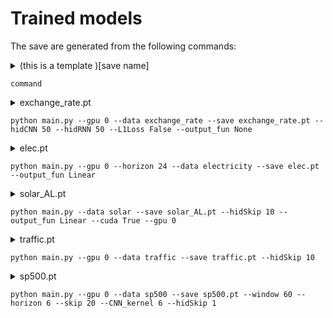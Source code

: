 # Trained models

The save are generated from the following commands:

<details> 
<summary> 
(this is a template )[save name]

```command``` 
</summary>
<p>
  
```
console output
```
</details> 

<details> 
<summary> 
exchange_rate.pt
  
```python main.py --gpu 0 --data exchange_rate --save exchange_rate.pt --hidCNN 50 --hidRNN 50 --L1Loss False --output_fun None``` 
</summary>
<p>
  
```
tensor(0.4558)
* number of parameters: 19998
/usr/local/lib/python3.6/dist-packages/torch/nn/_reduction.py:44: UserWarning: size_average and reduce args will be deprecated, please use reduction='sum' instead.
  warnings.warn(warning.format(ret))
begin training
| end of epoch   1 | time:  0.51s | train_loss 0.1227 | valid rse 0.1829 | valid rae 0.1809 | valid corr  0.7909
| end of epoch   2 | time:  0.46s | train_loss 0.0363 | valid rse 0.0785 | valid rae 0.0658 | valid corr  0.9134
| end of epoch   3 | time:  0.44s | train_loss 0.0216 | valid rse 0.0706 | valid rae 0.0606 | valid corr  0.9488
| end of epoch   4 | time:  0.44s | train_loss 0.0185 | valid rse 0.0851 | valid rae 0.0690 | valid corr  0.9490
| end of epoch   5 | time:  0.45s | train_loss 0.0170 | valid rse 0.0810 | valid rae 0.0638 | valid corr  0.9511
test rse 0.0764 | test rae 0.0618 | test corr 0.9457
| end of epoch   6 | time:  0.47s | train_loss 0.0162 | valid rse 0.0676 | valid rae 0.0589 | valid corr  0.9520
| end of epoch   7 | time:  0.46s | train_loss 0.0143 | valid rse 0.0683 | valid rae 0.0544 | valid corr  0.9527
| end of epoch   8 | time:  0.45s | train_loss 0.0134 | valid rse 0.0630 | valid rae 0.0514 | valid corr  0.9533
| end of epoch   9 | time:  0.44s | train_loss 0.0131 | valid rse 0.0632 | valid rae 0.0508 | valid corr  0.9537
| end of epoch  10 | time:  0.46s | train_loss 0.0125 | valid rse 0.0623 | valid rae 0.0498 | valid corr  0.9541
test rse 0.0401 | test rae 0.0332 | test corr 0.9492
| end of epoch  11 | time:  0.44s | train_loss 0.0123 | valid rse 0.0616 | valid rae 0.0488 | valid corr  0.9546
| end of epoch  12 | time:  0.45s | train_loss 0.0123 | valid rse 0.0646 | valid rae 0.0511 | valid corr  0.9551
| end of epoch  13 | time:  0.45s | train_loss 0.0124 | valid rse 0.0648 | valid rae 0.0513 | valid corr  0.9556
| end of epoch  14 | time:  0.44s | train_loss 0.0119 | valid rse 0.0665 | valid rae 0.0525 | valid corr  0.9561
| end of epoch  15 | time:  0.46s | train_loss 0.0121 | valid rse 0.0620 | valid rae 0.0488 | valid corr  0.9565
test rse 0.0424 | test rae 0.0355 | test corr 0.9503
| end of epoch  16 | time:  0.44s | train_loss 0.0117 | valid rse 0.0593 | valid rae 0.0474 | valid corr  0.9565
| end of epoch  17 | time:  0.48s | train_loss 0.0117 | valid rse 0.0642 | valid rae 0.0571 | valid corr  0.9574
| end of epoch  18 | time:  0.45s | train_loss 0.0135 | valid rse 0.0606 | valid rae 0.0480 | valid corr  0.9574
| end of epoch  19 | time:  0.45s | train_loss 0.0124 | valid rse 0.0610 | valid rae 0.0481 | valid corr  0.9573
| end of epoch  20 | time:  0.50s | train_loss 0.0113 | valid rse 0.0593 | valid rae 0.0468 | valid corr  0.9578
test rse 0.0390 | test rae 0.0325 | test corr 0.9511
| end of epoch  21 | time:  0.46s | train_loss 0.0112 | valid rse 0.0595 | valid rae 0.0469 | valid corr  0.9587
| end of epoch  22 | time:  0.44s | train_loss 0.0117 | valid rse 0.0584 | valid rae 0.0470 | valid corr  0.9587
| end of epoch  23 | time:  0.51s | train_loss 0.0115 | valid rse 0.0595 | valid rae 0.0480 | valid corr  0.9591
| end of epoch  24 | time:  0.44s | train_loss 0.0115 | valid rse 0.0588 | valid rae 0.0470 | valid corr  0.9593
| end of epoch  25 | time:  0.44s | train_loss 0.0114 | valid rse 0.0575 | valid rae 0.0460 | valid corr  0.9598
test rse 0.0385 | test rae 0.0322 | test corr 0.9524
| end of epoch  26 | time:  0.45s | train_loss 0.0113 | valid rse 0.0611 | valid rae 0.0540 | valid corr  0.9598
| end of epoch  27 | time:  0.44s | train_loss 0.0115 | valid rse 0.0578 | valid rae 0.0471 | valid corr  0.9595
| end of epoch  28 | time:  0.47s | train_loss 0.0112 | valid rse 0.0607 | valid rae 0.0481 | valid corr  0.9603
| end of epoch  29 | time:  0.48s | train_loss 0.0112 | valid rse 0.0578 | valid rae 0.0456 | valid corr  0.9608
| end of epoch  30 | time:  0.46s | train_loss 0.0108 | valid rse 0.0566 | valid rae 0.0468 | valid corr  0.9601
test rse 0.0387 | test rae 0.0332 | test corr 0.9509
| end of epoch  31 | time:  0.45s | train_loss 0.0108 | valid rse 0.0571 | valid rae 0.0471 | valid corr  0.9604
| end of epoch  32 | time:  0.45s | train_loss 0.0108 | valid rse 0.0573 | valid rae 0.0452 | valid corr  0.9610
| end of epoch  33 | time:  0.44s | train_loss 0.0107 | valid rse 0.0587 | valid rae 0.0462 | valid corr  0.9613
| end of epoch  34 | time:  0.44s | train_loss 0.0112 | valid rse 0.0567 | valid rae 0.0455 | valid corr  0.9610
| end of epoch  35 | time:  0.44s | train_loss 0.0108 | valid rse 0.0581 | valid rae 0.0458 | valid corr  0.9612
test rse 0.0392 | test rae 0.0327 | test corr 0.9530
| end of epoch  36 | time:  0.44s | train_loss 0.0109 | valid rse 0.0577 | valid rae 0.0457 | valid corr  0.9614
| end of epoch  37 | time:  0.44s | train_loss 0.0108 | valid rse 0.0580 | valid rae 0.0467 | valid corr  0.9609
| end of epoch  38 | time:  0.44s | train_loss 0.0107 | valid rse 0.0568 | valid rae 0.0454 | valid corr  0.9620
| end of epoch  39 | time:  0.45s | train_loss 0.0106 | valid rse 0.0558 | valid rae 0.0455 | valid corr  0.9625
| end of epoch  40 | time:  0.44s | train_loss 0.0109 | valid rse 0.0545 | valid rae 0.0446 | valid corr  0.9626
test rse 0.0382 | test rae 0.0317 | test corr 0.9532
| end of epoch  41 | time:  0.47s | train_loss 0.0107 | valid rse 0.0584 | valid rae 0.0462 | valid corr  0.9626
| end of epoch  42 | time:  0.47s | train_loss 0.0109 | valid rse 0.0558 | valid rae 0.0440 | valid corr  0.9625
| end of epoch  43 | time:  0.44s | train_loss 0.0106 | valid rse 0.0591 | valid rae 0.0467 | valid corr  0.9626
| end of epoch  44 | time:  0.44s | train_loss 0.0106 | valid rse 0.0547 | valid rae 0.0453 | valid corr  0.9627
| end of epoch  45 | time:  0.45s | train_loss 0.0106 | valid rse 0.0561 | valid rae 0.0476 | valid corr  0.9630
test rse 0.0408 | test rae 0.0345 | test corr 0.9531
| end of epoch  46 | time:  0.49s | train_loss 0.0108 | valid rse 0.0636 | valid rae 0.0511 | valid corr  0.9629
| end of epoch  47 | time:  0.44s | train_loss 0.0113 | valid rse 0.0553 | valid rae 0.0443 | valid corr  0.9629
| end of epoch  48 | time:  0.45s | train_loss 0.0105 | valid rse 0.0582 | valid rae 0.0457 | valid corr  0.9631
| end of epoch  49 | time:  0.44s | train_loss 0.0105 | valid rse 0.0551 | valid rae 0.0438 | valid corr  0.9632
| end of epoch  50 | time:  0.45s | train_loss 0.0103 | valid rse 0.0544 | valid rae 0.0439 | valid corr  0.9634
test rse 0.0364 | test rae 0.0300 | test corr 0.9535
| end of epoch  51 | time:  0.44s | train_loss 0.0112 | valid rse 0.0548 | valid rae 0.0438 | valid corr  0.9634
| end of epoch  52 | time:  0.51s | train_loss 0.0107 | valid rse 0.0539 | valid rae 0.0435 | valid corr  0.9635
| end of epoch  53 | time:  0.45s | train_loss 0.0104 | valid rse 0.0559 | valid rae 0.0442 | valid corr  0.9636
| end of epoch  54 | time:  0.48s | train_loss 0.0103 | valid rse 0.0535 | valid rae 0.0436 | valid corr  0.9634
| end of epoch  55 | time:  0.46s | train_loss 0.0105 | valid rse 0.0544 | valid rae 0.0447 | valid corr  0.9635
test rse 0.0368 | test rae 0.0307 | test corr 0.9534
| end of epoch  56 | time:  0.48s | train_loss 0.0104 | valid rse 0.0555 | valid rae 0.0480 | valid corr  0.9635
| end of epoch  57 | time:  0.46s | train_loss 0.0104 | valid rse 0.0563 | valid rae 0.0445 | valid corr  0.9638
| end of epoch  58 | time:  0.47s | train_loss 0.0104 | valid rse 0.0556 | valid rae 0.0445 | valid corr  0.9636
| end of epoch  59 | time:  0.54s | train_loss 0.0105 | valid rse 0.0569 | valid rae 0.0448 | valid corr  0.9638
| end of epoch  60 | time:  0.51s | train_loss 0.0106 | valid rse 0.0536 | valid rae 0.0447 | valid corr  0.9638
test rse 0.0373 | test rae 0.0313 | test corr 0.9534
| end of epoch  61 | time:  0.44s | train_loss 0.0107 | valid rse 0.0564 | valid rae 0.0499 | valid corr  0.9640
| end of epoch  62 | time:  0.45s | train_loss 0.0108 | valid rse 0.0539 | valid rae 0.0438 | valid corr  0.9639
| end of epoch  63 | time:  0.44s | train_loss 0.0104 | valid rse 0.0560 | valid rae 0.0444 | valid corr  0.9639
| end of epoch  64 | time:  0.44s | train_loss 0.0103 | valid rse 0.0538 | valid rae 0.0454 | valid corr  0.9641
| end of epoch  65 | time:  0.45s | train_loss 0.0102 | valid rse 0.0565 | valid rae 0.0460 | valid corr  0.9635
test rse 0.0386 | test rae 0.0318 | test corr 0.9536
| end of epoch  66 | time:  0.49s | train_loss 0.0108 | valid rse 0.0533 | valid rae 0.0430 | valid corr  0.9642
| end of epoch  67 | time:  0.53s | train_loss 0.0102 | valid rse 0.0534 | valid rae 0.0428 | valid corr  0.9641
| end of epoch  68 | time:  0.54s | train_loss 0.0102 | valid rse 0.0534 | valid rae 0.0454 | valid corr  0.9643
| end of epoch  69 | time:  0.49s | train_loss 0.0102 | valid rse 0.0538 | valid rae 0.0435 | valid corr  0.9644
| end of epoch  70 | time:  0.44s | train_loss 0.0104 | valid rse 0.0561 | valid rae 0.0497 | valid corr  0.9639
test rse 0.0394 | test rae 0.0347 | test corr 0.9534
| end of epoch  71 | time:  0.44s | train_loss 0.0103 | valid rse 0.0546 | valid rae 0.0432 | valid corr  0.9645
| end of epoch  72 | time:  0.47s | train_loss 0.0104 | valid rse 0.0550 | valid rae 0.0478 | valid corr  0.9638
| end of epoch  73 | time:  0.46s | train_loss 0.0117 | valid rse 0.0527 | valid rae 0.0430 | valid corr  0.9638
| end of epoch  74 | time:  0.49s | train_loss 0.0104 | valid rse 0.0548 | valid rae 0.0438 | valid corr  0.9644
| end of epoch  75 | time:  0.56s | train_loss 0.0102 | valid rse 0.0611 | valid rae 0.0493 | valid corr  0.9646
test rse 0.0453 | test rae 0.0393 | test corr 0.9537
| end of epoch  76 | time:  0.54s | train_loss 0.0104 | valid rse 0.0549 | valid rae 0.0438 | valid corr  0.9644
| end of epoch  77 | time:  0.50s | train_loss 0.0102 | valid rse 0.0559 | valid rae 0.0444 | valid corr  0.9642
| end of epoch  78 | time:  0.46s | train_loss 0.0103 | valid rse 0.0580 | valid rae 0.0467 | valid corr  0.9647
| end of epoch  79 | time:  0.45s | train_loss 0.0104 | valid rse 0.0531 | valid rae 0.0426 | valid corr  0.9638
| end of epoch  80 | time:  0.46s | train_loss 0.0103 | valid rse 0.0529 | valid rae 0.0444 | valid corr  0.9645
test rse 0.0362 | test rae 0.0302 | test corr 0.9535
| end of epoch  81 | time:  0.45s | train_loss 0.0103 | valid rse 0.0564 | valid rae 0.0448 | valid corr  0.9645
| end of epoch  82 | time:  0.45s | train_loss 0.0103 | valid rse 0.0531 | valid rae 0.0433 | valid corr  0.9646
| end of epoch  83 | time:  0.46s | train_loss 0.0100 | valid rse 0.0527 | valid rae 0.0436 | valid corr  0.9646
| end of epoch  84 | time:  0.45s | train_loss 0.0100 | valid rse 0.0538 | valid rae 0.0429 | valid corr  0.9643
| end of epoch  85 | time:  0.46s | train_loss 0.0104 | valid rse 0.0536 | valid rae 0.0427 | valid corr  0.9646
test rse 0.0376 | test rae 0.0308 | test corr 0.9534
| end of epoch  86 | time:  0.46s | train_loss 0.0101 | valid rse 0.0526 | valid rae 0.0425 | valid corr  0.9647
| end of epoch  87 | time:  0.45s | train_loss 0.0104 | valid rse 0.0525 | valid rae 0.0425 | valid corr  0.9640
| end of epoch  88 | time:  0.46s | train_loss 0.0102 | valid rse 0.0544 | valid rae 0.0433 | valid corr  0.9647
| end of epoch  89 | time:  0.45s | train_loss 0.0099 | valid rse 0.0526 | valid rae 0.0429 | valid corr  0.9648
| end of epoch  90 | time:  0.45s | train_loss 0.0103 | valid rse 0.0527 | valid rae 0.0444 | valid corr  0.9650
test rse 0.0365 | test rae 0.0306 | test corr 0.9529
| end of epoch  91 | time:  0.46s | train_loss 0.0100 | valid rse 0.0543 | valid rae 0.0433 | valid corr  0.9648
| end of epoch  92 | time:  0.45s | train_loss 0.0104 | valid rse 0.0520 | valid rae 0.0423 | valid corr  0.9649
| end of epoch  93 | time:  0.48s | train_loss 0.0101 | valid rse 0.0538 | valid rae 0.0430 | valid corr  0.9649
| end of epoch  94 | time:  0.56s | train_loss 0.0102 | valid rse 0.0537 | valid rae 0.0433 | valid corr  0.9646
| end of epoch  95 | time:  0.55s | train_loss 0.0103 | valid rse 0.0527 | valid rae 0.0429 | valid corr  0.9648
test rse 0.0361 | test rae 0.0298 | test corr 0.9536
| end of epoch  96 | time:  0.45s | train_loss 0.0102 | valid rse 0.0546 | valid rae 0.0476 | valid corr  0.9648
| end of epoch  97 | time:  0.44s | train_loss 0.0113 | valid rse 0.0535 | valid rae 0.0456 | valid corr  0.9648
| end of epoch  98 | time:  0.45s | train_loss 0.0100 | valid rse 0.0547 | valid rae 0.0439 | valid corr  0.9650
| end of epoch  99 | time:  0.44s | train_loss 0.0100 | valid rse 0.0538 | valid rae 0.0467 | valid corr  0.9648
| end of epoch 100 | time:  0.45s | train_loss 0.0099 | valid rse 0.0531 | valid rae 0.0430 | valid corr  0.9649
test rse 0.0366 | test rae 0.0300 | test corr 0.9536
test rse 0.0357 | test rae 0.0296 | test corr 0.9538
```
</p>
</details>

<details> 
<summary> 
elec.pt

```python main.py --gpu 0 --horizon 24 --data electricity --save elec.pt --output_fun Linear``` 
</summary>
<p>
  
```
tcmalloc: large alloc 3363168256 bytes == 0x12dce000 @  0x7fdb7e07cb6b 0x7fdb7e09c379 0x7fdb3278992e 0x7fdb3278b946 0x7fdb6a67c9e5 0x7fdb6a901af3 0x7fdb6a8f2f97 0x7fdb6a8f2c7d 0x7fdb6a8f2f97 0x7fdb6a9fda1a 0x7fdb6a6750c5 0x7fdb6aa942f3 0x7fdb6a8f3319 0x7fdb6a8ee5ff 0x7fdb6a8f3319 0x7fdb6a9e8fb5 0x7fdb7a06074b 0x50a4a5 0x50beb4 0x5095c8 0x50a2fd 0x50beb4 0x5095c8 0x50a2fd 0x50beb4 0x507be4 0x508f37 0x594a01 0x549e8f 0x5515c1 0x5a9dac
tensor(16619.3613)
* number of parameters: 325871
/usr/local/lib/python3.6/dist-packages/torch/nn/_reduction.py:44: UserWarning: size_average and reduce args will be deprecated, please use reduction='sum' instead.
  warnings.warn(warning.format(ret))
begin training
main.py:45: RuntimeWarning: invalid value encountered in true_divide
  correlation = ((predict - mean_p) * (Ytest - mean_g)).mean(axis = 0)/(sigma_p * sigma_g);
| end of epoch   1 | time:  4.37s | train_loss 1101.4482 | valid rse 0.1222 | valid rae 0.1018 | valid corr  0.6720
| end of epoch   2 | time:  4.21s | train_loss 418.2790 | valid rse 0.1189 | valid rae 0.0849 | valid corr  0.8111
| end of epoch   3 | time:  4.28s | train_loss 314.5622 | valid rse 0.0902 | valid rae 0.0663 | valid corr  0.8371
| end of epoch   4 | time:  4.23s | train_loss 264.5292 | valid rse 0.0872 | valid rae 0.0624 | valid corr  0.8492
| end of epoch   5 | time:  4.18s | train_loss 240.0109 | valid rse 0.0781 | valid rae 0.0575 | valid corr  0.8597
test rse 0.1207 | test rae 0.0689 | test corr 0.8697
| end of epoch   6 | time:  4.23s | train_loss 229.4223 | valid rse 0.0734 | valid rae 0.0550 | valid corr  0.8648
| end of epoch   7 | time:  4.26s | train_loss 217.8766 | valid rse 0.0801 | valid rae 0.0557 | valid corr  0.8704
| end of epoch   8 | time:  4.22s | train_loss 211.8440 | valid rse 0.0721 | valid rae 0.0520 | valid corr  0.8758
| end of epoch   9 | time:  4.23s | train_loss 204.4028 | valid rse 0.0714 | valid rae 0.0531 | valid corr  0.8740
| end of epoch  10 | time:  4.28s | train_loss 200.3260 | valid rse 0.0712 | valid rae 0.0510 | valid corr  0.8866
test rse 0.1054 | test rae 0.0610 | test corr 0.8940
| end of epoch  11 | time:  4.19s | train_loss 201.4333 | valid rse 0.0709 | valid rae 0.0507 | valid corr  0.8796
| end of epoch  12 | time:  4.26s | train_loss 198.6667 | valid rse 0.0682 | valid rae 0.0507 | valid corr  0.8714
| end of epoch  13 | time:  4.27s | train_loss 194.5647 | valid rse 0.0685 | valid rae 0.0485 | valid corr  0.8870
| end of epoch  14 | time:  4.26s | train_loss 191.4807 | valid rse 0.0713 | valid rae 0.0502 | valid corr  0.8913
| end of epoch  15 | time:  4.31s | train_loss 189.5628 | valid rse 0.0680 | valid rae 0.0477 | valid corr  0.8899
test rse 0.1017 | test rae 0.0574 | test corr 0.8989
| end of epoch  16 | time:  4.29s | train_loss 187.0239 | valid rse 0.0664 | valid rae 0.0473 | valid corr  0.8899
| end of epoch  17 | time:  4.26s | train_loss 187.4547 | valid rse 0.0666 | valid rae 0.0471 | valid corr  0.8926
| end of epoch  18 | time:  4.25s | train_loss 184.4588 | valid rse 0.0655 | valid rae 0.0465 | valid corr  0.8923
| end of epoch  19 | time:  4.21s | train_loss 185.2956 | valid rse 0.0651 | valid rae 0.0463 | valid corr  0.8916
| end of epoch  20 | time:  4.23s | train_loss 182.9515 | valid rse 0.0668 | valid rae 0.0478 | valid corr  0.8939
test rse 0.1009 | test rae 0.0577 | test corr 0.9023
| end of epoch  21 | time:  4.16s | train_loss 182.1376 | valid rse 0.0650 | valid rae 0.0460 | valid corr  0.8934
| end of epoch  22 | time:  4.21s | train_loss 181.0200 | valid rse 0.0674 | valid rae 0.0464 | valid corr  0.8956
| end of epoch  23 | time:  4.18s | train_loss 181.4476 | valid rse 0.0647 | valid rae 0.0467 | valid corr  0.8946
| end of epoch  24 | time:  4.19s | train_loss 180.3809 | valid rse 0.0667 | valid rae 0.0461 | valid corr  0.8950
| end of epoch  25 | time:  4.21s | train_loss 182.1215 | valid rse 0.0671 | valid rae 0.0462 | valid corr  0.8938
test rse 0.1049 | test rae 0.0571 | test corr 0.9024
| end of epoch  26 | time:  4.15s | train_loss 182.2695 | valid rse 0.0659 | valid rae 0.0467 | valid corr  0.8914
| end of epoch  27 | time:  4.17s | train_loss 182.7902 | valid rse 0.0648 | valid rae 0.0450 | valid corr  0.8931
| end of epoch  28 | time:  4.25s | train_loss 180.8101 | valid rse 0.0647 | valid rae 0.0448 | valid corr  0.8945
| end of epoch  29 | time:  4.19s | train_loss 181.5435 | valid rse 0.0650 | valid rae 0.0452 | valid corr  0.8941
| end of epoch  30 | time:  4.13s | train_loss 179.6669 | valid rse 0.0648 | valid rae 0.0451 | valid corr  0.8927
test rse 0.1014 | test rae 0.0560 | test corr 0.8999
| end of epoch  31 | time:  4.23s | train_loss 179.8732 | valid rse 0.0658 | valid rae 0.0453 | valid corr  0.8950
| end of epoch  32 | time:  4.21s | train_loss 179.6422 | valid rse 0.0648 | valid rae 0.0448 | valid corr  0.8946
| end of epoch  33 | time:  4.13s | train_loss 178.6589 | valid rse 0.0648 | valid rae 0.0445 | valid corr  0.8952
| end of epoch  34 | time:  4.28s | train_loss 178.2668 | valid rse 0.0667 | valid rae 0.0457 | valid corr  0.8942
| end of epoch  35 | time:  4.13s | train_loss 180.1492 | valid rse 0.0648 | valid rae 0.0450 | valid corr  0.8948
test rse 0.0992 | test rae 0.0553 | test corr 0.9024
| end of epoch  36 | time:  4.22s | train_loss 179.7984 | valid rse 0.0643 | valid rae 0.0444 | valid corr  0.8940
| end of epoch  37 | time:  4.23s | train_loss 177.8986 | valid rse 0.0660 | valid rae 0.0459 | valid corr  0.8943
| end of epoch  38 | time:  4.22s | train_loss 177.7318 | valid rse 0.0652 | valid rae 0.0450 | valid corr  0.8947
| end of epoch  39 | time:  4.15s | train_loss 178.9835 | valid rse 0.0644 | valid rae 0.0453 | valid corr  0.8947
| end of epoch  40 | time:  4.12s | train_loss 178.5640 | valid rse 0.0650 | valid rae 0.0462 | valid corr  0.8914
test rse 0.0992 | test rae 0.0577 | test corr 0.8974
| end of epoch  41 | time:  4.26s | train_loss 177.4263 | valid rse 0.0658 | valid rae 0.0470 | valid corr  0.8914
| end of epoch  42 | time:  4.22s | train_loss 177.3309 | valid rse 0.0649 | valid rae 0.0462 | valid corr  0.8969
| end of epoch  43 | time:  4.16s | train_loss 177.5521 | valid rse 0.0650 | valid rae 0.0457 | valid corr  0.8956
| end of epoch  44 | time:  4.14s | train_loss 177.1846 | valid rse 0.0643 | valid rae 0.0444 | valid corr  0.8959
| end of epoch  45 | time:  4.23s | train_loss 177.4881 | valid rse 0.0644 | valid rae 0.0448 | valid corr  0.8961
test rse 0.1025 | test rae 0.0554 | test corr 0.9036
| end of epoch  46 | time:  4.18s | train_loss 177.1668 | valid rse 0.0651 | valid rae 0.0449 | valid corr  0.8959
| end of epoch  47 | time:  4.11s | train_loss 176.3696 | valid rse 0.0663 | valid rae 0.0457 | valid corr  0.8954
| end of epoch  48 | time:  4.22s | train_loss 176.7119 | valid rse 0.0672 | valid rae 0.0464 | valid corr  0.8954
| end of epoch  49 | time:  4.20s | train_loss 178.3391 | valid rse 0.0671 | valid rae 0.0489 | valid corr  0.8939
| end of epoch  50 | time:  4.22s | train_loss 176.9720 | valid rse 0.0654 | valid rae 0.0458 | valid corr  0.8960
test rse 0.0992 | test rae 0.0556 | test corr 0.9042
| end of epoch  51 | time:  4.20s | train_loss 176.4478 | valid rse 0.0649 | valid rae 0.0448 | valid corr  0.8965
| end of epoch  52 | time:  4.24s | train_loss 177.0063 | valid rse 0.0642 | valid rae 0.0452 | valid corr  0.8950
| end of epoch  53 | time:  4.21s | train_loss 176.9040 | valid rse 0.0634 | valid rae 0.0444 | valid corr  0.8966
| end of epoch  54 | time:  4.12s | train_loss 174.5991 | valid rse 0.0657 | valid rae 0.0452 | valid corr  0.8983
| end of epoch  55 | time:  4.22s | train_loss 175.7961 | valid rse 0.0647 | valid rae 0.0450 | valid corr  0.8966
test rse 0.0990 | test rae 0.0552 | test corr 0.9043
| end of epoch  56 | time:  4.18s | train_loss 174.9223 | valid rse 0.0631 | valid rae 0.0438 | valid corr  0.8973
| end of epoch  57 | time:  4.21s | train_loss 175.7264 | valid rse 0.0637 | valid rae 0.0445 | valid corr  0.8977
| end of epoch  58 | time:  4.15s | train_loss 175.2912 | valid rse 0.0643 | valid rae 0.0444 | valid corr  0.8981
| end of epoch  59 | time:  4.19s | train_loss 175.0858 | valid rse 0.0651 | valid rae 0.0446 | valid corr  0.8970
| end of epoch  60 | time:  4.11s | train_loss 174.4565 | valid rse 0.0653 | valid rae 0.0450 | valid corr  0.8958
test rse 0.1079 | test rae 0.0567 | test corr 0.9017
| end of epoch  61 | time:  4.24s | train_loss 177.5405 | valid rse 0.0655 | valid rae 0.0453 | valid corr  0.8952
| end of epoch  62 | time:  4.13s | train_loss 175.5859 | valid rse 0.0648 | valid rae 0.0451 | valid corr  0.8955
| end of epoch  63 | time:  4.18s | train_loss 176.1795 | valid rse 0.0646 | valid rae 0.0451 | valid corr  0.8966
| end of epoch  64 | time:  4.25s | train_loss 176.3229 | valid rse 0.0651 | valid rae 0.0454 | valid corr  0.8962
| end of epoch  65 | time:  4.24s | train_loss 180.1917 | valid rse 0.0655 | valid rae 0.0447 | valid corr  0.8963
test rse 0.1018 | test rae 0.0552 | test corr 0.9041
| end of epoch  66 | time:  4.17s | train_loss 179.3205 | valid rse 0.0656 | valid rae 0.0451 | valid corr  0.8942
| end of epoch  67 | time:  4.15s | train_loss 178.2019 | valid rse 0.0660 | valid rae 0.0450 | valid corr  0.8929
| end of epoch  68 | time:  4.24s | train_loss 180.0595 | valid rse 0.0664 | valid rae 0.0454 | valid corr  0.8938
| end of epoch  69 | time:  4.18s | train_loss 178.0562 | valid rse 0.0656 | valid rae 0.0450 | valid corr  0.8950
| end of epoch  70 | time:  4.16s | train_loss 178.1484 | valid rse 0.0666 | valid rae 0.0460 | valid corr  0.8934
test rse 0.1008 | test rae 0.0572 | test corr 0.8974
| end of epoch  71 | time:  4.25s | train_loss 181.2769 | valid rse 0.0643 | valid rae 0.0442 | valid corr  0.8962
| end of epoch  72 | time:  4.20s | train_loss 177.4542 | valid rse 0.0653 | valid rae 0.0448 | valid corr  0.8945
| end of epoch  73 | time:  4.21s | train_loss 176.9958 | valid rse 0.0649 | valid rae 0.0446 | valid corr  0.8938
| end of epoch  74 | time:  4.20s | train_loss 177.2610 | valid rse 0.0656 | valid rae 0.0453 | valid corr  0.8958
| end of epoch  75 | time:  4.18s | train_loss 177.3724 | valid rse 0.0661 | valid rae 0.0450 | valid corr  0.8907
test rse 0.1030 | test rae 0.0553 | test corr 0.9011
| end of epoch  76 | time:  4.22s | train_loss 177.3994 | valid rse 0.0650 | valid rae 0.0443 | valid corr  0.8972
| end of epoch  77 | time:  4.18s | train_loss 180.0074 | valid rse 0.0649 | valid rae 0.0446 | valid corr  0.8980
| end of epoch  78 | time:  4.17s | train_loss 177.0120 | valid rse 0.0648 | valid rae 0.0443 | valid corr  0.8978
| end of epoch  79 | time:  4.18s | train_loss 176.1667 | valid rse 0.0645 | valid rae 0.0441 | valid corr  0.8986
| end of epoch  80 | time:  4.21s | train_loss 175.1882 | valid rse 0.0651 | valid rae 0.0445 | valid corr  0.8961
test rse 0.1005 | test rae 0.0556 | test corr 0.8997
| end of epoch  81 | time:  4.23s | train_loss 175.7518 | valid rse 0.0639 | valid rae 0.0437 | valid corr  0.8986
| end of epoch  82 | time:  4.16s | train_loss 176.2375 | valid rse 0.0652 | valid rae 0.0445 | valid corr  0.8944
| end of epoch  83 | time:  4.20s | train_loss 177.4929 | valid rse 0.0657 | valid rae 0.0457 | valid corr  0.8968
| end of epoch  84 | time:  4.15s | train_loss 176.8157 | valid rse 0.0651 | valid rae 0.0446 | valid corr  0.8963
| end of epoch  85 | time:  4.16s | train_loss 176.1301 | valid rse 0.0673 | valid rae 0.0477 | valid corr  0.8897
test rse 0.1029 | test rae 0.0601 | test corr 0.8914
| end of epoch  86 | time:  4.22s | train_loss 178.1202 | valid rse 0.0643 | valid rae 0.0439 | valid corr  0.8968
| end of epoch  87 | time:  4.17s | train_loss 175.3880 | valid rse 0.0646 | valid rae 0.0440 | valid corr  0.8987
| end of epoch  88 | time:  4.20s | train_loss 177.0220 | valid rse 0.0647 | valid rae 0.0440 | valid corr  0.8985
| end of epoch  89 | time:  4.23s | train_loss 175.9814 | valid rse 0.0643 | valid rae 0.0439 | valid corr  0.8996
| end of epoch  90 | time:  4.18s | train_loss 174.3806 | valid rse 0.0644 | valid rae 0.0439 | valid corr  0.8998
test rse 0.1030 | test rae 0.0552 | test corr 0.9046
| end of epoch  91 | time:  4.20s | train_loss 174.2926 | valid rse 0.0650 | valid rae 0.0442 | valid corr  0.9005
| end of epoch  92 | time:  4.17s | train_loss 173.9383 | valid rse 0.0649 | valid rae 0.0445 | valid corr  0.8977
| end of epoch  93 | time:  4.10s | train_loss 175.3273 | valid rse 0.0640 | valid rae 0.0437 | valid corr  0.8993
| end of epoch  94 | time:  4.26s | train_loss 174.5309 | valid rse 0.0645 | valid rae 0.0441 | valid corr  0.8983
| end of epoch  95 | time:  4.13s | train_loss 173.6329 | valid rse 0.0643 | valid rae 0.0439 | valid corr  0.8993
test rse 0.1005 | test rae 0.0550 | test corr 0.9032
| end of epoch  96 | time:  4.24s | train_loss 174.0393 | valid rse 0.0637 | valid rae 0.0440 | valid corr  0.8996
| end of epoch  97 | time:  4.16s | train_loss 173.7447 | valid rse 0.0641 | valid rae 0.0444 | valid corr  0.8998
| end of epoch  98 | time:  4.21s | train_loss 176.5816 | valid rse 0.0644 | valid rae 0.0440 | valid corr  0.9004
| end of epoch  99 | time:  4.20s | train_loss 173.5798 | valid rse 0.0650 | valid rae 0.0445 | valid corr  0.9002
| end of epoch 100 | time:  4.19s | train_loss 172.4303 | valid rse 0.0641 | valid rae 0.0436 | valid corr  0.9012
test rse 0.1011 | test rae 0.0550 | test corr 0.9031
test rse 0.0995 | test rae 0.0542 | test corr 0.9049
```
</p>
</details>

<details> 
<summary> 
solar_AL.pt

```python main.py --data solar --save solar_AL.pt --hidSkip 10 --output_fun Linear --cuda True --gpu 0``` 
</summary>
<p>
  
```
tensor(8.9212)
* number of parameters: 193002
/usr/local/lib/python3.6/dist-packages/torch/nn/_reduction.py:44: UserWarning: size_average and reduce args will be deprecated, please use reduction='sum' instead.
  warnings.warn(warning.format(ret))
begin training
| end of epoch   1 | time: 35.60s | train_loss 2.9826 | valid rse 0.4546 | valid rae 0.3138 | valid corr  0.9191
| end of epoch   2 | time: 36.81s | train_loss 2.1557 | valid rse 0.4609 | valid rae 0.3017 | valid corr  0.9242
| end of epoch   3 | time: 36.54s | train_loss 2.0129 | valid rse 0.4305 | valid rae 0.2794 | valid corr  0.9280
| end of epoch   4 | time: 36.59s | train_loss 1.8842 | valid rse 0.4284 | valid rae 0.2734 | valid corr  0.9290
| end of epoch   5 | time: 36.64s | train_loss 1.8269 | valid rse 0.4338 | valid rae 0.2768 | valid corr  0.9287
test rse 0.4324 | test rae 0.2423 | test corr 0.9104
| end of epoch   6 | time: 36.60s | train_loss 1.7772 | valid rse 0.4360 | valid rae 0.2845 | valid corr  0.9268
| end of epoch   7 | time: 36.60s | train_loss 1.7571 | valid rse 0.4236 | valid rae 0.2603 | valid corr  0.9310
| end of epoch   8 | time: 36.56s | train_loss 1.7277 | valid rse 0.4218 | valid rae 0.2602 | valid corr  0.9316
| end of epoch   9 | time: 36.58s | train_loss 1.7042 | valid rse 0.4351 | valid rae 0.2645 | valid corr  0.9303
| end of epoch  10 | time: 36.57s | train_loss 1.6970 | valid rse 0.4471 | valid rae 0.2774 | valid corr  0.9306
test rse 0.4484 | test rae 0.2544 | test corr 0.9069
| end of epoch  11 | time: 36.68s | train_loss 1.6783 | valid rse 0.4229 | valid rae 0.2607 | valid corr  0.9312
| end of epoch  12 | time: 36.65s | train_loss 1.6587 | valid rse 0.4237 | valid rae 0.2583 | valid corr  0.9314
| end of epoch  13 | time: 36.58s | train_loss 1.6414 | valid rse 0.4257 | valid rae 0.2585 | valid corr  0.9307
| end of epoch  14 | time: 36.60s | train_loss 1.6273 | valid rse 0.4246 | valid rae 0.2643 | valid corr  0.9305
| end of epoch  15 | time: 36.56s | train_loss 1.6195 | valid rse 0.4276 | valid rae 0.2599 | valid corr  0.9307
test rse 0.4370 | test rae 0.2389 | test corr 0.9058
| end of epoch  16 | time: 36.55s | train_loss 1.6199 | valid rse 0.4247 | valid rae 0.2603 | valid corr  0.9309
| end of epoch  17 | time: 36.58s | train_loss 1.6067 | valid rse 0.4272 | valid rae 0.2585 | valid corr  0.9308
| end of epoch  18 | time: 36.53s | train_loss 1.5991 | valid rse 0.4282 | valid rae 0.2600 | valid corr  0.9301
| end of epoch  19 | time: 36.62s | train_loss 1.5965 | valid rse 0.4250 | valid rae 0.2596 | valid corr  0.9301
| end of epoch  20 | time: 36.58s | train_loss 1.5913 | valid rse 0.4431 | valid rae 0.2682 | valid corr  0.9293
test rse 0.4447 | test rae 0.2457 | test corr 0.9026
| end of epoch  21 | time: 36.56s | train_loss 1.5914 | valid rse 0.4248 | valid rae 0.2583 | valid corr  0.9302
| end of epoch  22 | time: 36.56s | train_loss 1.5868 | valid rse 0.4229 | valid rae 0.2619 | valid corr  0.9298
| end of epoch  23 | time: 36.54s | train_loss 1.5776 | valid rse 0.4263 | valid rae 0.2635 | valid corr  0.9288
| end of epoch  24 | time: 36.63s | train_loss 1.5648 | valid rse 0.4276 | valid rae 0.2683 | valid corr  0.9287
| end of epoch  25 | time: 36.53s | train_loss 1.5616 | valid rse 0.4307 | valid rae 0.2593 | valid corr  0.9293
test rse 0.4414 | test rae 0.2460 | test corr 0.9025
| end of epoch  26 | time: 36.62s | train_loss 1.5551 | valid rse 0.4279 | valid rae 0.2685 | valid corr  0.9289
| end of epoch  27 | time: 36.58s | train_loss 1.5504 | valid rse 0.4300 | valid rae 0.2671 | valid corr  0.9279
| end of epoch  28 | time: 36.59s | train_loss 1.5498 | valid rse 0.4290 | valid rae 0.2624 | valid corr  0.9288
| end of epoch  29 | time: 36.57s | train_loss 1.5477 | valid rse 0.4300 | valid rae 0.2681 | valid corr  0.9283
| end of epoch  30 | time: 36.56s | train_loss 1.5449 | valid rse 0.4322 | valid rae 0.2640 | valid corr  0.9274
test rse 0.4455 | test rae 0.2527 | test corr 0.9008
| end of epoch  31 | time: 36.64s | train_loss 1.5350 | valid rse 0.4329 | valid rae 0.2615 | valid corr  0.9273
| end of epoch  32 | time: 36.53s | train_loss 1.5464 | valid rse 0.4483 | valid rae 0.2751 | valid corr  0.9254
| end of epoch  33 | time: 36.55s | train_loss 1.5379 | valid rse 0.4437 | valid rae 0.2696 | valid corr  0.9257
| end of epoch  34 | time: 36.59s | train_loss 1.5274 | valid rse 0.4327 | valid rae 0.2671 | valid corr  0.9266
| end of epoch  35 | time: 36.59s | train_loss 1.5189 | valid rse 0.4463 | valid rae 0.2748 | valid corr  0.9254
test rse 0.4579 | test rae 0.2595 | test corr 0.8966
| end of epoch  36 | time: 36.65s | train_loss 1.5215 | valid rse 0.4369 | valid rae 0.2676 | valid corr  0.9257
| end of epoch  37 | time: 36.55s | train_loss 1.5346 | valid rse 0.4390 | valid rae 0.2653 | valid corr  0.9261
| end of epoch  38 | time: 36.61s | train_loss 1.5201 | valid rse 0.4321 | valid rae 0.2654 | valid corr  0.9266
| end of epoch  39 | time: 36.60s | train_loss 1.5239 | valid rse 0.4372 | valid rae 0.2649 | valid corr  0.9269
| end of epoch  40 | time: 36.57s | train_loss 1.5050 | valid rse 0.4406 | valid rae 0.2688 | valid corr  0.9266
test rse 0.4530 | test rae 0.2546 | test corr 0.8974
| end of epoch  41 | time: 36.60s | train_loss 1.5071 | valid rse 0.4375 | valid rae 0.2663 | valid corr  0.9267
| end of epoch  42 | time: 36.60s | train_loss 1.5000 | valid rse 0.4436 | valid rae 0.2680 | valid corr  0.9269
| end of epoch  43 | time: 36.58s | train_loss 1.4963 | valid rse 0.4395 | valid rae 0.2645 | valid corr  0.9262
| end of epoch  44 | time: 36.66s | train_loss 1.4932 | valid rse 0.4462 | valid rae 0.2732 | valid corr  0.9239
| end of epoch  45 | time: 36.54s | train_loss 1.4964 | valid rse 0.4359 | valid rae 0.2690 | valid corr  0.9249
test rse 0.4607 | test rae 0.2690 | test corr 0.8927
| end of epoch  46 | time: 36.58s | train_loss 1.4941 | valid rse 0.4435 | valid rae 0.2674 | valid corr  0.9262
| end of epoch  47 | time: 36.59s | train_loss 1.4936 | valid rse 0.4469 | valid rae 0.2692 | valid corr  0.9249
| end of epoch  48 | time: 36.58s | train_loss 1.4807 | valid rse 0.4444 | valid rae 0.2700 | valid corr  0.9250
| end of epoch  49 | time: 36.64s | train_loss 1.4786 | valid rse 0.4487 | valid rae 0.2757 | valid corr  0.9239
| end of epoch  50 | time: 36.55s | train_loss 1.4790 | valid rse 0.4474 | valid rae 0.2721 | valid corr  0.9241
test rse 0.4589 | test rae 0.2587 | test corr 0.8938
| end of epoch  51 | time: 36.59s | train_loss 1.4861 | valid rse 0.4487 | valid rae 0.2707 | valid corr  0.9241
| end of epoch  52 | time: 36.55s | train_loss 1.4789 | valid rse 0.4453 | valid rae 0.2739 | valid corr  0.9223
| end of epoch  53 | time: 36.55s | train_loss 1.4763 | valid rse 0.4539 | valid rae 0.2741 | valid corr  0.9249
| end of epoch  54 | time: 36.61s | train_loss 1.4666 | valid rse 0.4493 | valid rae 0.2732 | valid corr  0.9234
| end of epoch  55 | time: 36.58s | train_loss 1.4742 | valid rse 0.4599 | valid rae 0.2801 | valid corr  0.9234
test rse 0.4623 | test rae 0.2582 | test corr 0.8922
| end of epoch  56 | time: 36.61s | train_loss 1.4616 | valid rse 0.4477 | valid rae 0.2691 | valid corr  0.9248
| end of epoch  57 | time: 36.59s | train_loss 1.4606 | valid rse 0.4603 | valid rae 0.2778 | valid corr  0.9247
| end of epoch  58 | time: 36.57s | train_loss 1.4559 | valid rse 0.4487 | valid rae 0.2737 | valid corr  0.9241
| end of epoch  59 | time: 36.57s | train_loss 1.4575 | valid rse 0.4523 | valid rae 0.2744 | valid corr  0.9221
| end of epoch  60 | time: 36.52s | train_loss 1.4550 | valid rse 0.4451 | valid rae 0.2679 | valid corr  0.9245
test rse 0.4610 | test rae 0.2586 | test corr 0.8917
| end of epoch  61 | time: 36.56s | train_loss 1.4482 | valid rse 0.4552 | valid rae 0.2757 | valid corr  0.9233
| end of epoch  62 | time: 36.53s | train_loss 1.4489 | valid rse 0.4494 | valid rae 0.2721 | valid corr  0.9236
| end of epoch  63 | time: 36.54s | train_loss 1.4475 | valid rse 0.4414 | valid rae 0.2679 | valid corr  0.9249
| end of epoch  64 | time: 36.57s | train_loss 1.4458 | valid rse 0.4493 | valid rae 0.2728 | valid corr  0.9242
| end of epoch  65 | time: 36.56s | train_loss 1.4591 | valid rse 0.4556 | valid rae 0.2773 | valid corr  0.9219
test rse 0.4719 | test rae 0.2674 | test corr 0.8866
| end of epoch  66 | time: 36.59s | train_loss 1.4471 | valid rse 0.4453 | valid rae 0.2693 | valid corr  0.9241
| end of epoch  67 | time: 36.51s | train_loss 1.4398 | valid rse 0.4578 | valid rae 0.2761 | valid corr  0.9232
| end of epoch  68 | time: 36.51s | train_loss 1.4555 | valid rse 0.4557 | valid rae 0.2760 | valid corr  0.9228
| end of epoch  69 | time: 36.47s | train_loss 1.4399 | valid rse 0.4545 | valid rae 0.2772 | valid corr  0.9212
| end of epoch  70 | time: 36.57s | train_loss 1.4443 | valid rse 0.4526 | valid rae 0.2731 | valid corr  0.9239
test rse 0.4713 | test rae 0.2652 | test corr 0.8879
| end of epoch  71 | time: 36.61s | train_loss 1.4381 | valid rse 0.4507 | valid rae 0.2749 | valid corr  0.9230
| end of epoch  72 | time: 36.54s | train_loss 1.4290 | valid rse 0.4514 | valid rae 0.2750 | valid corr  0.9230
| end of epoch  73 | time: 36.50s | train_loss 1.4463 | valid rse 0.4619 | valid rae 0.2799 | valid corr  0.9206
| end of epoch  74 | time: 36.53s | train_loss 1.4429 | valid rse 0.4566 | valid rae 0.2779 | valid corr  0.9230
| end of epoch  75 | time: 36.56s | train_loss 1.4234 | valid rse 0.4465 | valid rae 0.2714 | valid corr  0.9236
test rse 0.4730 | test rae 0.2712 | test corr 0.8858
| end of epoch  76 | time: 36.69s | train_loss 1.4417 | valid rse 0.4532 | valid rae 0.2821 | valid corr  0.9216
| end of epoch  77 | time: 36.57s | train_loss 1.4282 | valid rse 0.4571 | valid rae 0.2778 | valid corr  0.9241
| end of epoch  78 | time: 36.58s | train_loss 1.4167 | valid rse 0.4456 | valid rae 0.2699 | valid corr  0.9235
| end of epoch  79 | time: 36.51s | train_loss 1.4308 | valid rse 0.4538 | valid rae 0.2781 | valid corr  0.9228
| end of epoch  80 | time: 36.46s | train_loss 1.4194 | valid rse 0.4603 | valid rae 0.2818 | valid corr  0.9200
test rse 0.4809 | test rae 0.2752 | test corr 0.8831
| end of epoch  81 | time: 36.56s | train_loss 1.4278 | valid rse 0.4583 | valid rae 0.2763 | valid corr  0.9219
| end of epoch  82 | time: 36.54s | train_loss 1.4395 | valid rse 0.4478 | valid rae 0.2756 | valid corr  0.9228
| end of epoch  83 | time: 36.52s | train_loss 1.4189 | valid rse 0.4460 | valid rae 0.2728 | valid corr  0.9238
| end of epoch  84 | time: 36.78s | train_loss 1.4240 | valid rse 0.4561 | valid rae 0.2762 | valid corr  0.9222
| end of epoch  85 | time: 36.76s | train_loss 1.4040 | valid rse 0.4740 | valid rae 0.2883 | valid corr  0.9221
test rse 0.4838 | test rae 0.2787 | test corr 0.8863
| end of epoch  86 | time: 36.66s | train_loss 1.4161 | valid rse 0.4498 | valid rae 0.2717 | valid corr  0.9241
| end of epoch  87 | time: 36.56s | train_loss 1.4064 | valid rse 0.4560 | valid rae 0.2768 | valid corr  0.9244
| end of epoch  88 | time: 36.54s | train_loss 1.4146 | valid rse 0.4547 | valid rae 0.2790 | valid corr  0.9231
| end of epoch  89 | time: 36.70s | train_loss 1.4183 | valid rse 0.4444 | valid rae 0.2717 | valid corr  0.9248
| end of epoch  90 | time: 36.71s | train_loss 1.4189 | valid rse 0.4509 | valid rae 0.2763 | valid corr  0.9243
test rse 0.4708 | test rae 0.2787 | test corr 0.8879
| end of epoch  91 | time: 36.64s | train_loss 1.4007 | valid rse 0.4406 | valid rae 0.2724 | valid corr  0.9248
| end of epoch  92 | time: 36.59s | train_loss 1.4022 | valid rse 0.4459 | valid rae 0.2787 | valid corr  0.9242
| end of epoch  93 | time: 36.60s | train_loss 1.3918 | valid rse 0.4421 | valid rae 0.2721 | valid corr  0.9277
| end of epoch  94 | time: 36.61s | train_loss 1.3945 | valid rse 0.4386 | valid rae 0.2778 | valid corr  0.9306
| end of epoch  95 | time: 36.55s | train_loss 1.3906 | valid rse 0.4286 | valid rae 0.2748 | valid corr  0.9322
test rse 0.4343 | test rae 0.2855 | test corr 0.9035
| end of epoch  96 | time: 36.55s | train_loss 1.3854 | valid rse 0.4252 | valid rae 0.2653 | valid corr  0.9319
| end of epoch  97 | time: 36.50s | train_loss 1.3736 | valid rse 0.4209 | valid rae 0.2677 | valid corr  0.9336
| end of epoch  98 | time: 36.52s | train_loss 1.3703 | valid rse 0.4155 | valid rae 0.2657 | valid corr  0.9373
| end of epoch  99 | time: 36.57s | train_loss 1.3527 | valid rse 0.4162 | valid rae 0.2644 | valid corr  0.9381
| end of epoch 100 | time: 36.55s | train_loss 1.3301 | valid rse 0.4165 | valid rae 0.2667 | valid corr  0.9386
test rse 0.4316 | test rae 0.2853 | test corr 0.9068
test rse 0.4239 | test rae 0.2844 | test corr 0.9094
```
</p>
</details>

<details> 
<summary> 
traffic.pt

```python main.py --gpu 0 --data traffic --save traffic.pt --hidSkip 10``` 
</summary>
<p>
  
```
tensor(0.0571)
* number of parameters: 875227
/usr/local/lib/python3.6/dist-packages/torch/nn/_reduction.py:43: UserWarning: size_average and reduce args will be deprecated, please use reduction='sum' instead.
  warnings.warn(warning.format(ret))
begin training
/usr/local/lib/python3.6/dist-packages/torch/nn/functional.py:1350: UserWarning: nn.functional.sigmoid is deprecated. Use torch.sigmoid instead.
  warnings.warn("nn.functional.sigmoid is deprecated. Use torch.sigmoid instead.")
| end of epoch   1 | time:  9.51s | train_loss 0.0336 | valid rse 0.6509 | valid rae 0.4940 | valid corr  0.7787
| end of epoch   2 | time:  9.42s | train_loss 0.0166 | valid rse 0.5499 | valid rae 0.3920 | valid corr  0.8216
| end of epoch   3 | time:  9.49s | train_loss 0.0146 | valid rse 0.5204 | valid rae 0.3676 | valid corr  0.8423
| end of epoch   4 | time:  9.51s | train_loss 0.0136 | valid rse 0.5305 | valid rae 0.3814 | valid corr  0.8464
| end of epoch   5 | time:  9.49s | train_loss 0.0127 | valid rse 0.4908 | valid rae 0.3377 | valid corr  0.8581
test rse 0.5377 | test rae 0.3852 | test corr 0.8417
| end of epoch   6 | time:  9.58s | train_loss 0.0122 | valid rse 0.4832 | valid rae 0.3328 | valid corr  0.8601
| end of epoch   7 | time:  9.72s | train_loss 0.0116 | valid rse 0.4805 | valid rae 0.3300 | valid corr  0.8635
| end of epoch   8 | time:  9.44s | train_loss 0.0116 | valid rse 0.4824 | valid rae 0.3264 | valid corr  0.8633
| end of epoch   9 | time:  9.53s | train_loss 0.0112 | valid rse 0.5104 | valid rae 0.3577 | valid corr  0.8606
| end of epoch  10 | time:  9.55s | train_loss 0.0111 | valid rse 0.4770 | valid rae 0.3118 | valid corr  0.8676
test rse 0.5219 | test rae 0.3608 | test corr 0.8516
| end of epoch  11 | time:  9.70s | train_loss 0.0108 | valid rse 0.4727 | valid rae 0.3119 | valid corr  0.8680
| end of epoch  12 | time:  9.63s | train_loss 0.0107 | valid rse 0.4782 | valid rae 0.3201 | valid corr  0.8689
| end of epoch  13 | time:  9.62s | train_loss 0.0106 | valid rse 0.4731 | valid rae 0.3125 | valid corr  0.8679
| end of epoch  14 | time:  9.61s | train_loss 0.0105 | valid rse 0.4681 | valid rae 0.3073 | valid corr  0.8704
| end of epoch  15 | time:  9.50s | train_loss 0.0104 | valid rse 0.4710 | valid rae 0.3119 | valid corr  0.8716
test rse 0.5239 | test rae 0.3644 | test corr 0.8506
| end of epoch  16 | time:  9.57s | train_loss 0.0103 | valid rse 0.4749 | valid rae 0.3155 | valid corr  0.8704
| end of epoch  17 | time:  9.58s | train_loss 0.0103 | valid rse 0.4745 | valid rae 0.3181 | valid corr  0.8733
| end of epoch  18 | time:  9.54s | train_loss 0.0102 | valid rse 0.4913 | valid rae 0.3350 | valid corr  0.8695
| end of epoch  19 | time:  9.46s | train_loss 0.0101 | valid rse 0.4903 | valid rae 0.3314 | valid corr  0.8692
| end of epoch  20 | time:  9.60s | train_loss 0.0101 | valid rse 0.4691 | valid rae 0.3117 | valid corr  0.8734
test rse 0.5185 | test rae 0.3597 | test corr 0.8561
| end of epoch  21 | time:  9.48s | train_loss 0.0101 | valid rse 0.4609 | valid rae 0.2998 | valid corr  0.8737
| end of epoch  22 | time:  9.56s | train_loss 0.0099 | valid rse 0.4664 | valid rae 0.3024 | valid corr  0.8747
| end of epoch  23 | time:  9.49s | train_loss 0.0098 | valid rse 0.4654 | valid rae 0.3038 | valid corr  0.8736
| end of epoch  24 | time:  9.71s | train_loss 0.0098 | valid rse 0.4676 | valid rae 0.3044 | valid corr  0.8735
| end of epoch  25 | time:  9.59s | train_loss 0.0097 | valid rse 0.4602 | valid rae 0.2969 | valid corr  0.8763
test rse 0.5114 | test rae 0.3516 | test corr 0.8582
| end of epoch  26 | time:  9.52s | train_loss 0.0097 | valid rse 0.4623 | valid rae 0.2998 | valid corr  0.8747
| end of epoch  27 | time:  9.56s | train_loss 0.0097 | valid rse 0.4607 | valid rae 0.2969 | valid corr  0.8760
| end of epoch  28 | time:  9.73s | train_loss 0.0096 | valid rse 0.4674 | valid rae 0.3059 | valid corr  0.8744
| end of epoch  29 | time:  9.63s | train_loss 0.0096 | valid rse 0.4634 | valid rae 0.3033 | valid corr  0.8734
| end of epoch  30 | time:  9.63s | train_loss 0.0095 | valid rse 0.4658 | valid rae 0.3033 | valid corr  0.8740
test rse 0.5070 | test rae 0.3461 | test corr 0.8627
| end of epoch  31 | time:  9.51s | train_loss 0.0095 | valid rse 0.4607 | valid rae 0.3030 | valid corr  0.8754
| end of epoch  32 | time:  9.54s | train_loss 0.0095 | valid rse 0.4597 | valid rae 0.2975 | valid corr  0.8755
| end of epoch  33 | time:  9.48s | train_loss 0.0094 | valid rse 0.4621 | valid rae 0.2995 | valid corr  0.8768
| end of epoch  34 | time:  9.50s | train_loss 0.0094 | valid rse 0.4706 | valid rae 0.3076 | valid corr  0.8728
| end of epoch  35 | time:  9.51s | train_loss 0.0093 | valid rse 0.4610 | valid rae 0.2962 | valid corr  0.8768
test rse 0.5114 | test rae 0.3492 | test corr 0.8597
| end of epoch  36 | time:  9.78s | train_loss 0.0093 | valid rse 0.4639 | valid rae 0.3022 | valid corr  0.8758
| end of epoch  37 | time:  9.57s | train_loss 0.0093 | valid rse 0.4581 | valid rae 0.2939 | valid corr  0.8776
| end of epoch  38 | time:  9.69s | train_loss 0.0093 | valid rse 0.4649 | valid rae 0.3065 | valid corr  0.8765
| end of epoch  39 | time:  9.52s | train_loss 0.0092 | valid rse 0.4659 | valid rae 0.3067 | valid corr  0.8744
| end of epoch  40 | time:  9.60s | train_loss 0.0092 | valid rse 0.4577 | valid rae 0.2926 | valid corr  0.8763
test rse 0.5176 | test rae 0.3557 | test corr 0.8549
| end of epoch  41 | time:  9.44s | train_loss 0.0092 | valid rse 0.4647 | valid rae 0.3013 | valid corr  0.8746
| end of epoch  42 | time:  9.57s | train_loss 0.0091 | valid rse 0.4600 | valid rae 0.2969 | valid corr  0.8740
| end of epoch  43 | time:  9.42s | train_loss 0.0091 | valid rse 0.4575 | valid rae 0.2933 | valid corr  0.8760
| end of epoch  44 | time:  9.55s | train_loss 0.0091 | valid rse 0.4653 | valid rae 0.3016 | valid corr  0.8757
| end of epoch  45 | time:  9.60s | train_loss 0.0091 | valid rse 0.4604 | valid rae 0.2972 | valid corr  0.8767
test rse 0.5188 | test rae 0.3577 | test corr 0.8559
| end of epoch  46 | time:  9.56s | train_loss 0.0091 | valid rse 0.4615 | valid rae 0.2948 | valid corr  0.8756
| end of epoch  47 | time:  9.50s | train_loss 0.0090 | valid rse 0.4558 | valid rae 0.2929 | valid corr  0.8763
| end of epoch  48 | time:  9.52s | train_loss 0.0090 | valid rse 0.4691 | valid rae 0.3029 | valid corr  0.8741
| end of epoch  49 | time:  9.62s | train_loss 0.0090 | valid rse 0.4590 | valid rae 0.2967 | valid corr  0.8773
| end of epoch  50 | time:  9.60s | train_loss 0.0090 | valid rse 0.4621 | valid rae 0.3006 | valid corr  0.8761
test rse 0.5140 | test rae 0.3513 | test corr 0.8591
| end of epoch  51 | time:  9.50s | train_loss 0.0090 | valid rse 0.4550 | valid rae 0.2908 | valid corr  0.8766
| end of epoch  52 | time:  9.52s | train_loss 0.0090 | valid rse 0.4582 | valid rae 0.2944 | valid corr  0.8769
| end of epoch  53 | time:  9.57s | train_loss 0.0089 | valid rse 0.4578 | valid rae 0.2904 | valid corr  0.8757
| end of epoch  54 | time:  9.70s | train_loss 0.0089 | valid rse 0.4626 | valid rae 0.2971 | valid corr  0.8744
| end of epoch  55 | time:  9.56s | train_loss 0.0088 | valid rse 0.4591 | valid rae 0.2918 | valid corr  0.8764
test rse 0.5083 | test rae 0.3452 | test corr 0.8619
| end of epoch  56 | time:  9.62s | train_loss 0.0088 | valid rse 0.4588 | valid rae 0.2954 | valid corr  0.8773
| end of epoch  57 | time:  9.51s | train_loss 0.0088 | valid rse 0.4558 | valid rae 0.2883 | valid corr  0.8774
| end of epoch  58 | time:  9.55s | train_loss 0.0088 | valid rse 0.4551 | valid rae 0.2937 | valid corr  0.8775
| end of epoch  59 | time:  9.64s | train_loss 0.0088 | valid rse 0.4656 | valid rae 0.3010 | valid corr  0.8746
| end of epoch  60 | time:  9.55s | train_loss 0.0088 | valid rse 0.4599 | valid rae 0.2948 | valid corr  0.8753
test rse 0.5093 | test rae 0.3456 | test corr 0.8606
| end of epoch  61 | time:  9.72s | train_loss 0.0088 | valid rse 0.4553 | valid rae 0.2864 | valid corr  0.8761
| end of epoch  62 | time:  9.53s | train_loss 0.0087 | valid rse 0.4604 | valid rae 0.2940 | valid corr  0.8761
| end of epoch  63 | time:  9.50s | train_loss 0.0087 | valid rse 0.4521 | valid rae 0.2851 | valid corr  0.8777
| end of epoch  64 | time:  9.46s | train_loss 0.0087 | valid rse 0.4601 | valid rae 0.2952 | valid corr  0.8753
| end of epoch  65 | time:  9.53s | train_loss 0.0087 | valid rse 0.4526 | valid rae 0.2866 | valid corr  0.8779
test rse 0.5157 | test rae 0.3526 | test corr 0.8558
| end of epoch  66 | time:  9.55s | train_loss 0.0087 | valid rse 0.4580 | valid rae 0.2925 | valid corr  0.8753
| end of epoch  67 | time:  9.61s | train_loss 0.0086 | valid rse 0.4562 | valid rae 0.2885 | valid corr  0.8759
| end of epoch  68 | time:  9.82s | train_loss 0.0086 | valid rse 0.4542 | valid rae 0.2872 | valid corr  0.8772
| end of epoch  69 | time:  9.54s | train_loss 0.0086 | valid rse 0.4514 | valid rae 0.2847 | valid corr  0.8784
| end of epoch  70 | time:  9.52s | train_loss 0.0086 | valid rse 0.4612 | valid rae 0.2938 | valid corr  0.8755
test rse 0.5090 | test rae 0.3442 | test corr 0.8610
| end of epoch  71 | time:  9.71s | train_loss 0.0086 | valid rse 0.4561 | valid rae 0.2882 | valid corr  0.8762
| end of epoch  72 | time:  9.50s | train_loss 0.0086 | valid rse 0.4580 | valid rae 0.2914 | valid corr  0.8752
| end of epoch  73 | time:  9.54s | train_loss 0.0086 | valid rse 0.4529 | valid rae 0.2841 | valid corr  0.8770
| end of epoch  74 | time:  9.51s | train_loss 0.0085 | valid rse 0.4580 | valid rae 0.2913 | valid corr  0.8765
| end of epoch  75 | time:  9.49s | train_loss 0.0085 | valid rse 0.4551 | valid rae 0.2893 | valid corr  0.8763
test rse 0.5087 | test rae 0.3442 | test corr 0.8604
| end of epoch  76 | time:  9.60s | train_loss 0.0085 | valid rse 0.4556 | valid rae 0.2915 | valid corr  0.8767
| end of epoch  77 | time:  9.56s | train_loss 0.0085 | valid rse 0.4567 | valid rae 0.2904 | valid corr  0.8766
| end of epoch  78 | time:  9.68s | train_loss 0.0085 | valid rse 0.4556 | valid rae 0.2883 | valid corr  0.8761
| end of epoch  79 | time:  9.62s | train_loss 0.0085 | valid rse 0.4582 | valid rae 0.2957 | valid corr  0.8764
| end of epoch  80 | time:  9.63s | train_loss 0.0085 | valid rse 0.4537 | valid rae 0.2870 | valid corr  0.8782
test rse 0.5083 | test rae 0.3423 | test corr 0.8613
| end of epoch  81 | time:  9.46s | train_loss 0.0084 | valid rse 0.4575 | valid rae 0.2890 | valid corr  0.8752
| end of epoch  82 | time:  9.50s | train_loss 0.0085 | valid rse 0.4535 | valid rae 0.2842 | valid corr  0.8769
| end of epoch  83 | time:  9.59s | train_loss 0.0084 | valid rse 0.4583 | valid rae 0.2890 | valid corr  0.8754
| end of epoch  84 | time:  9.57s | train_loss 0.0084 | valid rse 0.4554 | valid rae 0.2860 | valid corr  0.8762
| end of epoch  85 | time:  9.63s | train_loss 0.0084 | valid rse 0.4557 | valid rae 0.2873 | valid corr  0.8769
test rse 0.5122 | test rae 0.3466 | test corr 0.8590
| end of epoch  86 | time:  9.43s | train_loss 0.0084 | valid rse 0.4544 | valid rae 0.2873 | valid corr  0.8769
| end of epoch  87 | time:  9.60s | train_loss 0.0084 | valid rse 0.4574 | valid rae 0.2891 | valid corr  0.8759
| end of epoch  88 | time:  9.57s | train_loss 0.0084 | valid rse 0.4596 | valid rae 0.2911 | valid corr  0.8741
| end of epoch  89 | time:  9.62s | train_loss 0.0084 | valid rse 0.4500 | valid rae 0.2800 | valid corr  0.8784
| end of epoch  90 | time:  9.60s | train_loss 0.0084 | valid rse 0.4570 | valid rae 0.2882 | valid corr  0.8756
test rse 0.5026 | test rae 0.3346 | test corr 0.8643
| end of epoch  91 | time:  9.76s | train_loss 0.0084 | valid rse 0.4551 | valid rae 0.2868 | valid corr  0.8758
| end of epoch  92 | time:  9.62s | train_loss 0.0084 | valid rse 0.4568 | valid rae 0.2890 | valid corr  0.8765
| end of epoch  93 | time:  9.49s | train_loss 0.0083 | valid rse 0.4546 | valid rae 0.2878 | valid corr  0.8769
| end of epoch  94 | time:  9.52s | train_loss 0.0084 | valid rse 0.4542 | valid rae 0.2857 | valid corr  0.8761
| end of epoch  95 | time:  9.55s | train_loss 0.0083 | valid rse 0.4563 | valid rae 0.2875 | valid corr  0.8758
test rse 0.5006 | test rae 0.3330 | test corr 0.8646
| end of epoch  96 | time:  9.64s | train_loss 0.0083 | valid rse 0.4582 | valid rae 0.2924 | valid corr  0.8754
| end of epoch  97 | time:  9.52s | train_loss 0.0083 | valid rse 0.4589 | valid rae 0.2899 | valid corr  0.8757
| end of epoch  98 | time:  9.66s | train_loss 0.0083 | valid rse 0.4536 | valid rae 0.2858 | valid corr  0.8762
| end of epoch  99 | time:  9.54s | train_loss 0.0083 | valid rse 0.4570 | valid rae 0.2885 | valid corr  0.8762
| end of epoch 100 | time:  9.48s | train_loss 0.0083 | valid rse 0.4505 | valid rae 0.2806 | valid corr  0.8781
test rse 0.5118 | test rae 0.3451 | test corr 0.8573
test rse 0.5071 | test rae 0.3404 | test corr 0.8598
```
</p>
</details>


<details> 
<summary> 
sp500.pt

```python main.py --gpu 0 --data sp500 --save sp500.pt --window 60 --horizon 6 --skip 20 --CNN_kernel 6 --hidSkip 1``` 
</summary>
<p>
  
```
tensor(124.3959)
2 20
* number of parameters: 399904
/usr/local/lib/python3.6/dist-packages/torch/nn/_reduction.py:43: UserWarning: size_average and reduce args will be deprecated, please use reduction='sum' instead.
  warnings.warn(warning.format(ret))
begin training
/usr/local/lib/python3.6/dist-packages/torch/nn/functional.py:1350: UserWarning: nn.functional.sigmoid is deprecated. Use torch.sigmoid instead.
  warnings.warn("nn.functional.sigmoid is deprecated. Use torch.sigmoid instead.")
| end of epoch   1 | time:  0.13s | train_loss 14.7669 | valid rse 0.2224 | valid rae 0.2292 | valid corr  0.7993
| end of epoch   2 | time:  0.12s | train_loss 10.9979 | valid rse 0.2366 | valid rae 0.2354 | valid corr  0.7962
| end of epoch   3 | time:  0.15s | train_loss 9.2647 | valid rse 0.1752 | valid rae 0.1958 | valid corr  0.7657
| end of epoch   4 | time:  0.16s | train_loss 7.9519 | valid rse 0.1509 | valid rae 0.1712 | valid corr  0.7268
| end of epoch   5 | time:  0.14s | train_loss 7.0702 | valid rse 0.1506 | valid rae 0.1626 | valid corr  0.7385
test rse 0.3072 | test rae 0.3085 | test corr 0.8084
| end of epoch   6 | time:  0.15s | train_loss 6.2891 | valid rse 0.1479 | valid rae 0.1521 | valid corr  0.7683
| end of epoch   7 | time:  0.14s | train_loss 6.0751 | valid rse 0.1488 | valid rae 0.1477 | valid corr  0.7833
| end of epoch   8 | time:  0.14s | train_loss 6.0787 | valid rse 0.1564 | valid rae 0.1567 | valid corr  0.7760
| end of epoch   9 | time:  0.11s | train_loss 5.5804 | valid rse 0.1726 | valid rae 0.1662 | valid corr  0.7644
| end of epoch  10 | time:  0.11s | train_loss 5.2066 | valid rse 0.1732 | valid rae 0.1656 | valid corr  0.7717
test rse 0.3353 | test rae 0.3171 | test corr 0.7926
| end of epoch  11 | time:  0.11s | train_loss 5.0683 | valid rse 0.1711 | valid rae 0.1656 | valid corr  0.7698
| end of epoch  12 | time:  0.11s | train_loss 4.9801 | valid rse 0.1736 | valid rae 0.1645 | valid corr  0.7717
| end of epoch  13 | time:  0.13s | train_loss 4.8396 | valid rse 0.1646 | valid rae 0.1625 | valid corr  0.7623
| end of epoch  14 | time:  0.11s | train_loss 4.7175 | valid rse 0.1495 | valid rae 0.1513 | valid corr  0.7591
| end of epoch  15 | time:  0.11s | train_loss 4.6493 | valid rse 0.1549 | valid rae 0.1543 | valid corr  0.7519
test rse 0.3173 | test rae 0.3127 | test corr 0.7766
| end of epoch  16 | time:  0.11s | train_loss 4.5070 | valid rse 0.1307 | valid rae 0.1463 | valid corr  0.7526
| end of epoch  17 | time:  0.11s | train_loss 4.3833 | valid rse 0.1470 | valid rae 0.1500 | valid corr  0.7283
| end of epoch  18 | time:  0.10s | train_loss 4.3444 | valid rse 0.1353 | valid rae 0.1376 | valid corr  0.7624
| end of epoch  19 | time:  0.11s | train_loss 4.2395 | valid rse 0.1269 | valid rae 0.1448 | valid corr  0.7656
| end of epoch  20 | time:  0.11s | train_loss 4.1177 | valid rse 0.1298 | valid rae 0.1345 | valid corr  0.7625
test rse 0.2981 | test rae 0.2995 | test corr 0.7933
| end of epoch  21 | time:  0.11s | train_loss 4.0790 | valid rse 0.1235 | valid rae 0.1412 | valid corr  0.7788
| end of epoch  22 | time:  0.11s | train_loss 4.0765 | valid rse 0.1336 | valid rae 0.1532 | valid corr  0.7807
| end of epoch  23 | time:  0.11s | train_loss 3.9592 | valid rse 0.1305 | valid rae 0.1544 | valid corr  0.7867
| end of epoch  24 | time:  0.11s | train_loss 3.9199 | valid rse 0.1325 | valid rae 0.1523 | valid corr  0.7868
| end of epoch  25 | time:  0.11s | train_loss 3.8663 | valid rse 0.1182 | valid rae 0.1383 | valid corr  0.7952
test rse 0.2795 | test rae 0.3031 | test corr 0.8179
| end of epoch  26 | time:  0.11s | train_loss 3.8018 | valid rse 0.1133 | valid rae 0.1303 | valid corr  0.7659
| end of epoch  27 | time:  0.11s | train_loss 3.8342 | valid rse 0.1208 | valid rae 0.1415 | valid corr  0.7918
| end of epoch  28 | time:  0.11s | train_loss 3.9110 | valid rse 0.1251 | valid rae 0.1442 | valid corr  0.7819
| end of epoch  29 | time:  0.11s | train_loss 3.9133 | valid rse 0.1193 | valid rae 0.1432 | valid corr  0.7803
| end of epoch  30 | time:  0.12s | train_loss 3.8179 | valid rse 0.1259 | valid rae 0.1414 | valid corr  0.7664
test rse 0.2933 | test rae 0.3104 | test corr 0.8036
| end of epoch  31 | time:  0.11s | train_loss 3.6832 | valid rse 0.1215 | valid rae 0.1378 | valid corr  0.7888
| end of epoch  32 | time:  0.11s | train_loss 3.6172 | valid rse 0.1236 | valid rae 0.1464 | valid corr  0.7935
| end of epoch  33 | time:  0.11s | train_loss 3.6040 | valid rse 0.1332 | valid rae 0.1602 | valid corr  0.7978
| end of epoch  34 | time:  0.11s | train_loss 3.5720 | valid rse 0.1309 | valid rae 0.1498 | valid corr  0.7946
| end of epoch  35 | time:  0.11s | train_loss 3.6332 | valid rse 0.1157 | valid rae 0.1329 | valid corr  0.7913
test rse 0.2709 | test rae 0.2959 | test corr 0.8205
| end of epoch  36 | time:  0.11s | train_loss 3.6308 | valid rse 0.1256 | valid rae 0.1510 | valid corr  0.8064
| end of epoch  37 | time:  0.11s | train_loss 3.5819 | valid rse 0.1200 | valid rae 0.1443 | valid corr  0.8009
| end of epoch  38 | time:  0.10s | train_loss 3.5450 | valid rse 0.1155 | valid rae 0.1309 | valid corr  0.7887
| end of epoch  39 | time:  0.11s | train_loss 3.4497 | valid rse 0.1286 | valid rae 0.1438 | valid corr  0.7958
| end of epoch  40 | time:  0.11s | train_loss 3.5481 | valid rse 0.1243 | valid rae 0.1423 | valid corr  0.7919
test rse 0.2869 | test rae 0.3092 | test corr 0.8230
| end of epoch  41 | time:  0.11s | train_loss 3.4993 | valid rse 0.1154 | valid rae 0.1349 | valid corr  0.7910
| end of epoch  42 | time:  0.11s | train_loss 3.4429 | valid rse 0.1148 | valid rae 0.1318 | valid corr  0.7927
| end of epoch  43 | time:  0.11s | train_loss 3.4244 | valid rse 0.1198 | valid rae 0.1373 | valid corr  0.7898
| end of epoch  44 | time:  0.11s | train_loss 3.4972 | valid rse 0.1250 | valid rae 0.1451 | valid corr  0.8041
| end of epoch  45 | time:  0.13s | train_loss 3.4081 | valid rse 0.1193 | valid rae 0.1343 | valid corr  0.7967
test rse 0.2743 | test rae 0.2937 | test corr 0.8260
| end of epoch  46 | time:  0.11s | train_loss 3.5217 | valid rse 0.1236 | valid rae 0.1443 | valid corr  0.7995
| end of epoch  47 | time:  0.11s | train_loss 3.4204 | valid rse 0.1163 | valid rae 0.1334 | valid corr  0.7961
| end of epoch  48 | time:  0.11s | train_loss 3.3536 | valid rse 0.1215 | valid rae 0.1432 | valid corr  0.8077
| end of epoch  49 | time:  0.12s | train_loss 3.3236 | valid rse 0.1293 | valid rae 0.1498 | valid corr  0.8010
| end of epoch  50 | time:  0.12s | train_loss 3.3726 | valid rse 0.1238 | valid rae 0.1441 | valid corr  0.8044
test rse 0.2844 | test rae 0.3109 | test corr 0.8282
| end of epoch  51 | time:  0.11s | train_loss 3.2744 | valid rse 0.1210 | valid rae 0.1388 | valid corr  0.8064
| end of epoch  52 | time:  0.13s | train_loss 3.2112 | valid rse 0.1238 | valid rae 0.1406 | valid corr  0.7949
| end of epoch  53 | time:  0.13s | train_loss 3.2257 | valid rse 0.1242 | valid rae 0.1388 | valid corr  0.7978
| end of epoch  54 | time:  0.12s | train_loss 3.2018 | valid rse 0.1288 | valid rae 0.1450 | valid corr  0.7938
| end of epoch  55 | time:  0.13s | train_loss 3.2578 | valid rse 0.1384 | valid rae 0.1592 | valid corr  0.8052
test rse 0.3056 | test rae 0.3327 | test corr 0.8342
| end of epoch  56 | time:  0.11s | train_loss 3.3670 | valid rse 0.1334 | valid rae 0.1404 | valid corr  0.7817
| end of epoch  57 | time:  0.12s | train_loss 3.2539 | valid rse 0.1320 | valid rae 0.1451 | valid corr  0.7893
| end of epoch  58 | time:  0.11s | train_loss 3.2037 | valid rse 0.1350 | valid rae 0.1583 | valid corr  0.8093
| end of epoch  59 | time:  0.11s | train_loss 3.2226 | valid rse 0.1208 | valid rae 0.1325 | valid corr  0.7894
| end of epoch  60 | time:  0.11s | train_loss 3.2380 | valid rse 0.1354 | valid rae 0.1540 | valid corr  0.8002
test rse 0.3005 | test rae 0.3201 | test corr 0.8304
| end of epoch  61 | time:  0.11s | train_loss 3.1653 | valid rse 0.1290 | valid rae 0.1496 | valid corr  0.8046
| end of epoch  62 | time:  0.12s | train_loss 3.1911 | valid rse 0.1272 | valid rae 0.1405 | valid corr  0.7929
| end of epoch  63 | time:  0.11s | train_loss 3.1192 | valid rse 0.1284 | valid rae 0.1497 | valid corr  0.8020
| end of epoch  64 | time:  0.10s | train_loss 3.1526 | valid rse 0.1231 | valid rae 0.1419 | valid corr  0.7981
| end of epoch  65 | time:  0.10s | train_loss 3.0256 | valid rse 0.1184 | valid rae 0.1397 | valid corr  0.8066
test rse 0.2786 | test rae 0.3064 | test corr 0.8320
| end of epoch  66 | time:  0.11s | train_loss 3.0164 | valid rse 0.1289 | valid rae 0.1480 | valid corr  0.8019
| end of epoch  67 | time:  0.11s | train_loss 3.0415 | valid rse 0.1206 | valid rae 0.1391 | valid corr  0.7925
| end of epoch  68 | time:  0.11s | train_loss 3.0729 | valid rse 0.1361 | valid rae 0.1511 | valid corr  0.7925
| end of epoch  69 | time:  0.13s | train_loss 3.0327 | valid rse 0.1354 | valid rae 0.1511 | valid corr  0.7899
| end of epoch  70 | time:  0.11s | train_loss 3.0986 | valid rse 0.1411 | valid rae 0.1629 | valid corr  0.8039
test rse 0.3079 | test rae 0.3311 | test corr 0.8370
| end of epoch  71 | time:  0.12s | train_loss 3.0578 | valid rse 0.1320 | valid rae 0.1485 | valid corr  0.7902
| end of epoch  72 | time:  0.11s | train_loss 3.0759 | valid rse 0.1186 | valid rae 0.1319 | valid corr  0.7953
| end of epoch  73 | time:  0.11s | train_loss 2.9755 | valid rse 0.1262 | valid rae 0.1409 | valid corr  0.8002
| end of epoch  74 | time:  0.11s | train_loss 2.9663 | valid rse 0.1325 | valid rae 0.1529 | valid corr  0.8051
| end of epoch  75 | time:  0.13s | train_loss 3.0464 | valid rse 0.1292 | valid rae 0.1473 | valid corr  0.7969
test rse 0.2943 | test rae 0.3155 | test corr 0.8271
| end of epoch  76 | time:  0.10s | train_loss 2.9908 | valid rse 0.1291 | valid rae 0.1426 | valid corr  0.8035
| end of epoch  77 | time:  0.11s | train_loss 2.9447 | valid rse 0.1359 | valid rae 0.1561 | valid corr  0.8070
| end of epoch  78 | time:  0.10s | train_loss 2.9234 | valid rse 0.1278 | valid rae 0.1429 | valid corr  0.7925
| end of epoch  79 | time:  0.11s | train_loss 2.9473 | valid rse 0.1232 | valid rae 0.1373 | valid corr  0.8005
| end of epoch  80 | time:  0.11s | train_loss 2.9266 | valid rse 0.1243 | valid rae 0.1465 | valid corr  0.8082
test rse 0.2859 | test rae 0.3126 | test corr 0.8419
| end of epoch  81 | time:  0.11s | train_loss 2.8762 | valid rse 0.1191 | valid rae 0.1323 | valid corr  0.8002
| end of epoch  82 | time:  0.11s | train_loss 2.9321 | valid rse 0.1291 | valid rae 0.1424 | valid corr  0.7998
| end of epoch  83 | time:  0.12s | train_loss 2.9012 | valid rse 0.1189 | valid rae 0.1352 | valid corr  0.7985
| end of epoch  84 | time:  0.13s | train_loss 2.8698 | valid rse 0.1282 | valid rae 0.1425 | valid corr  0.7992
| end of epoch  85 | time:  0.12s | train_loss 2.9353 | valid rse 0.1342 | valid rae 0.1549 | valid corr  0.7984
test rse 0.2985 | test rae 0.3192 | test corr 0.8387
| end of epoch  86 | time:  0.11s | train_loss 2.8837 | valid rse 0.1149 | valid rae 0.1276 | valid corr  0.7841
| end of epoch  87 | time:  0.13s | train_loss 2.9011 | valid rse 0.1275 | valid rae 0.1415 | valid corr  0.8026
| end of epoch  88 | time:  0.12s | train_loss 2.8199 | valid rse 0.1227 | valid rae 0.1403 | valid corr  0.7989
| end of epoch  89 | time:  0.11s | train_loss 2.8294 | valid rse 0.1223 | valid rae 0.1413 | valid corr  0.8007
| end of epoch  90 | time:  0.11s | train_loss 2.8238 | valid rse 0.1259 | valid rae 0.1445 | valid corr  0.7977
test rse 0.2893 | test rae 0.3099 | test corr 0.8414
| end of epoch  91 | time:  0.12s | train_loss 2.8325 | valid rse 0.1228 | valid rae 0.1413 | valid corr  0.8031
| end of epoch  92 | time:  0.11s | train_loss 2.8571 | valid rse 0.1233 | valid rae 0.1389 | valid corr  0.7956
| end of epoch  93 | time:  0.11s | train_loss 3.0366 | valid rse 0.1172 | valid rae 0.1290 | valid corr  0.7849
| end of epoch  94 | time:  0.11s | train_loss 2.8872 | valid rse 0.1207 | valid rae 0.1298 | valid corr  0.7788
| end of epoch  95 | time:  0.11s | train_loss 2.7837 | valid rse 0.1186 | valid rae 0.1364 | valid corr  0.7924
test rse 0.2772 | test rae 0.2968 | test corr 0.8375
| end of epoch  96 | time:  0.13s | train_loss 2.7959 | valid rse 0.1182 | valid rae 0.1349 | valid corr  0.7983
| end of epoch  97 | time:  0.11s | train_loss 2.8137 | valid rse 0.1265 | valid rae 0.1418 | valid corr  0.7956
| end of epoch  98 | time:  0.13s | train_loss 2.8141 | valid rse 0.1236 | valid rae 0.1374 | valid corr  0.7963
| end of epoch  99 | time:  0.12s | train_loss 2.8281 | valid rse 0.1276 | valid rae 0.1435 | valid corr  0.7978
| end of epoch 100 | time:  0.14s | train_loss 2.8600 | valid rse 0.1207 | valid rae 0.1339 | valid corr  0.7980
test rse 0.2823 | test rae 0.2967 | test corr 0.8385
test rse 0.2741 | test rae 0.2978 | test corr 0.8062
```
</p>
</details>
